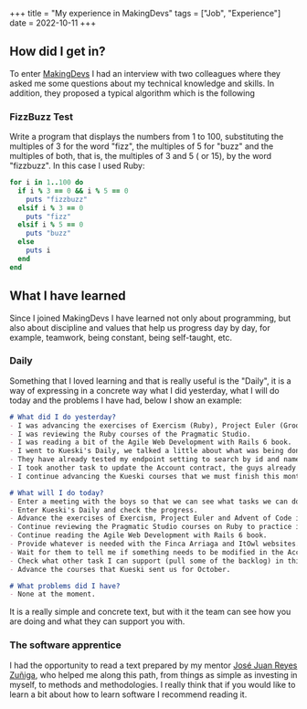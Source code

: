 +++
title = "My experience in MakingDevs"
tags = ["Job", "Experience"]
date = 2022-10-11
+++

## How did I get in?
To enter [MakingDevs](https://www.makingdevs.com/ "Makingdevs") I had an interview with two colleagues where they asked me some questions about my technical knowledge and skills. In addition, they proposed a typical algorithm which is the following

### FizzBuzz Test
Write a program that displays the numbers from 1 to 100, substituting the multiples of 3 for the word "fizz", the multiples of 5 for "buzz" and the multiples of both, that is, the multiples of 3 and 5 ( or 15), by the word "fizzbuzz". In this case I used Ruby:

```ruby
for i in 1..100 do
  if i % 3 == 0 && i % 5 == 0
    puts "fizzbuzz"
  elsif i % 3 == 0
    puts "fizz"
  elsif i % 5 == 0
    puts "buzz"
  else
    puts i
  end
end
```
## What I have learned

Since I joined MakingDevs I have learned not only about programming, but also about discipline and values ​​that help us progress day by day, for example, teamwork, being constant, being self-taught, etc.

### Daily
Something that I loved learning and that is really useful is the "Daily", it is a way of expressing in a concrete way what I did yesterday, what I will do today and the problems I have had, below I show an example:

```md
# What did I do yesterday?
- I was advancing the exercises of Exercism (Ruby), Project Euler (Groovy) and Advent of Code (Ruby).
- I was reviewing the Ruby courses of the Pragmatic Studio.
- I was reading a bit of the Agile Web Development with Rails 6 book.
- I went to Kueski's Daily, we talked a little about what was being done, I already told them that the Merchant Group contract had ended so they could check it out.
- They have already tested my endpoint setting to search by id and name parab Account, it is ready to deploy as well as the Merchant Group contract task.
- I took another task to update the Account contract, the guys already reviewed it, apparently I only have to check the update part.
- I continue advancing the Kueski courses that we must finish this month, I have already completed 8 of 27, the good thing is that some are short.

# What will I do today?
- Enter a meeting with the boys so that we can see what tasks we can do from the backlog.
- Enter Kueski's Daily and check the progress.
- Advance the exercises of Exercism, Project Euler and Advent of Code in Ruby and upload what I am doing to my repositories.
- Continue reviewing the Pragmatic Studio courses on Ruby to practice it more.
- Continue reading the Agile Web Development with Rails 6 book.
- Provide whatever is needed with the Finca Arriaga and ItOwl websites.
- Wait for them to tell me if something needs to be modified in the Account contract and, if necessary, adjust it.
- Check what other task I can support (pull some of the backlog) in this sprint.
- Advance the courses that Kueski sent us for October.

# What problems did I have?
- None at the moment.
```

It is a really simple and concrete text, but with it the team can see how you are doing and what they can support you with.

### The software apprentice
I had the opportunity to read a text prepared by my mentor [José Juan Reyes Zuñiga](https://github.com/neodevelop "José Juan Reyes Zuñiga"), who helped me along this path, from things as simple as investing in myself, to methods and methodologies. I really think that if you would like to learn a bit about how to learn software I recommend reading it.